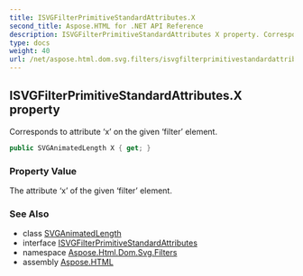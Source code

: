 ```yaml
---
title: ISVGFilterPrimitiveStandardAttributes.X
second_title: Aspose.HTML for .NET API Reference
description: ISVGFilterPrimitiveStandardAttributes X property. Corresponds to attribute x on the given filter element
type: docs
weight: 40
url: /net/aspose.html.dom.svg.filters/isvgfilterprimitivestandardattributes/x/
---
```

## ISVGFilterPrimitiveStandardAttributes.X property

Corresponds to attribute ‘x’ on the given ‘filter’ element.

```csharp
public SVGAnimatedLength X { get; }
```

### Property Value

The attribute ‘x’ of the given ‘filter’ element.

### See Also

* class [SVGAnimatedLength](../../../aspose.html.dom.svg.datatypes/svganimatedlength/)
* interface [ISVGFilterPrimitiveStandardAttributes](../)
* namespace [Aspose.Html.Dom.Svg.Filters](../../../aspose.html.dom.svg.filters/)
* assembly [Aspose.HTML](../../../)
